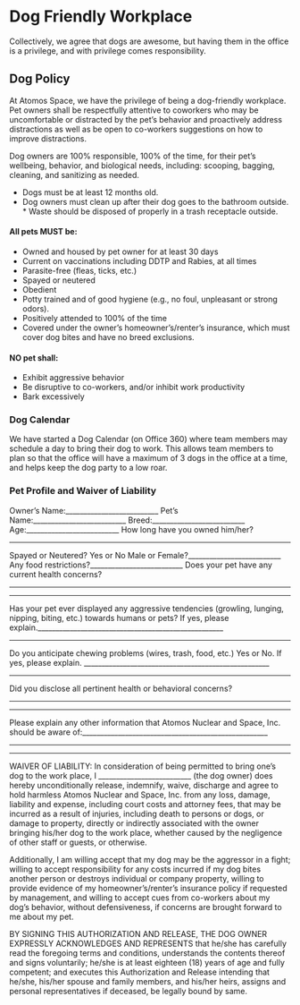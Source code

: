 # Dog Friendly Workplace

Collectively, we agree that dogs are awesome, but having them in the office is a privilege, and with privilege comes responsibility.

## Dog Policy

At Atomos Space, we have the privilege of being a dog-friendly workplace. Pet owners shall be respectfully attentive to coworkers who may be uncomfortable or distracted by the pet’s behavior and proactively address distractions as well as be open to co-workers suggestions on how to improve distractions.

Dog owners are 100% responsible, 100% of the time, for their pet’s wellbeing, behavior, and biological needs, including: scooping, bagging, cleaning, and sanitizing as needed.

* Dogs must be at least 12 months old.
* Dog owners must clean up after their dog goes to the bathroom outside. * Waste should be disposed of properly in a trash receptacle outside.

#### All pets MUST be:
* Owned and housed by pet owner for at least 30 days
* Current on vaccinations including DDTP and Rabies, at all times
* Parasite-free (fleas, ticks, etc.)
* Spayed or neutered
* Obedient
* Potty trained and of good hygiene (e.g., no foul, unpleasant or strong odors).
* Positively attended to 100% of the time
* Covered under the owner’s homeowner’s/renter’s insurance, which must cover dog bites and have no breed exclusions.

#### NO pet shall:
* Exhibit aggressive behavior
* Be disruptive to co-workers, and/or inhibit work productivity
* Bark excessively

### Dog Calendar
We have started a Dog Calendar (on Office 360) where team members may schedule a day to bring their dog to work. This allows team members to plan so that the office will have a maximum of 3 dogs in the office at a time, and helps keep the dog party to a low roar.



### Pet Profile and Waiver of Liability
Owner’s Name:__________________________
Pet’s Name:__________________________
Breed:__________________________
Age:__________________________
How long have you owned him/her?
__________________________
Spayed or Neutered? Yes or No
Male or Female?__________________________
Any food restrictions?__________________________
Does your pet have any current health concerns?
____________________________________________________
____________________________________________________
Has your pet ever displayed any aggressive tendencies (growling, lunging, nipping, biting, etc.) towards humans or pets? If yes, please explain.____________________________________________________
____________________________________________________
Do you anticipate chewing problems (wires, trash, food, etc.) Yes or No. If yes, please explain. ____________________________________________________
____________________________________________________
Did you disclose all pertinent health or behavioral concerns?
____________________________________________________
____________________________________________________
Please explain any other information that Atomos Nuclear and Space, Inc. should be aware of:____________________________________________________
____________________________________________________
____________________________________________________

WAIVER OF LIABILITY:
In consideration of being permitted to bring one’s dog to the work place, I __________________________ (the dog owner) does hereby unconditionally release, indemnify, waive, discharge and agree to hold harmless Atomos Nuclear and Space, Inc. from any loss, damage, liability and expense, including court costs and attorney fees, that may be incurred as a result of injuries, including death to persons or dogs, or damage to property, directly or indirectly associated with the owner bringing his/her dog to the work place, whether caused by the negligence of other staff or guests, or otherwise.

Additionally, I am willing accept that my dog may be the aggressor in a fight; willing to accept responsibility for any costs incurred if my dog bites another person or destroys individual or company property, willing to provide evidence of my homeowner’s/renter’s insurance policy if requested by management, and willing to accept cues from co-workers about my dog’s behavior, without defensiveness, if concerns are brought forward to me about my pet.

BY SIGNING THIS AUTHORIZATION AND RELEASE, THE DOG OWNER EXPRESSLY ACKNOWLEDGES AND REPRESENTS that he/she has carefully read the foregoing terms and conditions, understands the contents thereof and signs voluntarily; he/she is at least eighteen (18) years of age and fully competent; and executes this Authorization and Release intending that he/she, his/her spouse and family members, and his/her heirs, assigns and personal representatives if deceased, be legally bound by same.
